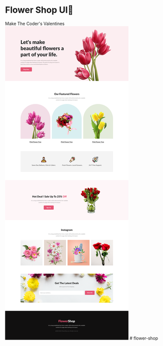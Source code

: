 # Flower Shop UI🌼
Make The Coder's Valentines
<img src="./Website Design.png">
#   f l o w e r - s h o p 
 
 